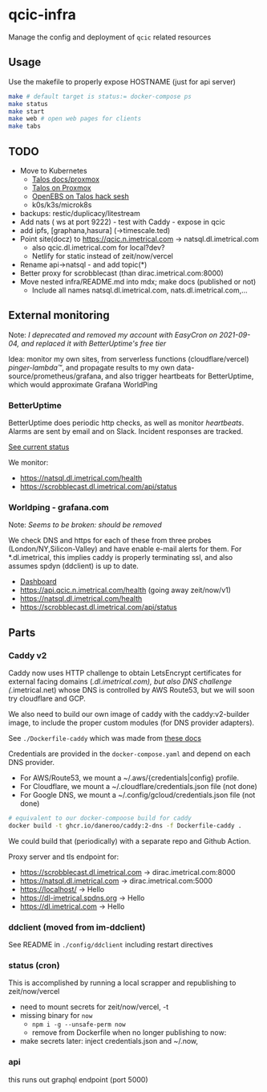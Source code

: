 # qcic-infra

Manage the config and deployment of `qcic` related resources

## Usage

Use the makefile to properly expose HOSTNAME (just for api server)

```bash
make # default target is status:= docker-compose ps
make status
make start
make web # open web pages for clients
make tabs
```

## TODO

- Move to Kubernetes
  - [Talos docs/proxmox](https://www.talos.dev/docs/v0.11/virtualized-platforms/proxmox/)
  - [Talos on Proxmox](https://www.youtube.com/watch?v=MyxigW4_QFM&t=1s)
  - [OpenEBS on Talos hack sesh](https://www.youtube.com/watch?v=q86Kidk81xE)
  - k0s/k3s/microk8s
- backups: restic/duplicacy/litestream
- Add nats ( ws at port 9222) - test with Caddy - expose in qcic
- add ipfs, [graphana,hasura] (->timescale.ted)
- Point site(docz) to <https://qcic.n.imetrical.com> -> natsql.dl.imetrical.com
  - also qcic.dl.imetrical.com for local?dev?
  - Netlify for static instead of zeit/now/vercel
- Rename api->natsql - and add topic(\*)
- Better proxy for scrobblecast (than dirac.imetrical.com:8000)
- Move nested infra/README.md into mdx; make docs (published or not)
  - Include all names natsql.dl.imetrical.com, nats.dl.imetrical.com,...

## External monitoring

Note: _I deprecated and removed my account with EasyCron on 2021-09-04, and replaced it with BetterUptime's free tier_

Idea: monitor my own sites, from serverless functions (cloudflare/vercel) _pinger-lambda™_, and propagate results to my own data-source/prometheus/grafana, and also trigger heartbeats for BetterUptime, which would approximate Grafana WorldPing

### BetterUptime

BetterUptime does periodic http checks, as well as monitor _heartbeats_.
Alarms are sent by email and on Slack. Incident responses are tracked.

[See current status](https://betteruptime.com/team/20855/monitors)

We monitor:

- <https://natsql.dl.imetrical.com/health>
- <https://scrobblecast.dl.imetrical.com/api/status>

### Worldping - grafana.com

Note: _Seems to be broken: should be removed_

We check DNS and https for each of these from three probes (London/NY,Silicon-Valley)
and have enable e-mail alerts for them.
For \*.dl.imetrical, this implies caddy is properly terminating ssl, and also assumes spdyn (ddclient) is up to date.

- [Dashboard](https://imetrical.grafana.net/)
- <https://api.qcic.n.imetrical.com/health> (going away zeit/now/v1)
- <https://natsql.dl.imetrical.com/health>
- <https://scrobblecast.dl.imetrical.com/api/status>

## Parts

### Caddy v2

Caddy now uses HTTP challenge to obtain LetsEncrypt certificates for external facing domains (_.dl.imetrical.com), but also DNS challenge (_.imetrical.net) whose DNS is controlled by AWS Route53, but we will soon try cloudflare and GCP.

We also need to build our own image of caddy with the caddy:v2-builder image, to include the proper custom modules (for DNS provider adapters).

See `./Dockerfile-caddy` which was made from [these docs](https://hub.docker.com/_/caddy?tab=description)

Credentials are provided in the `docker-compose.yaml` and depend on each DNS provider.

- For AWS/Route53, we mount a ~/.aws/{credentials|config} profile.
- For Cloudflare, we mount a ~/.cloudflare/credentials.json file (not done)
- For Google DNS, we mount a ~/.config/gcloud/credentials.json file (not done)

```bash
# equivalent to our docker-compoose build for caddy
docker build -t ghcr.io/daneroo/caddy:2-dns -f Dockerfile-caddy .
```

We could build that (periodically) with a separate repo and Github Action.

Proxy server and tls endpoint for:

- <https://scrobblecast.dl.imetrical.com> → dirac.imetrical.com:8000
- <https://natsql.dl.imetrical.com> → dirac.imetrical.com:5000
- <https://localhost/> → Hello
- <https://dl-imetrical.spdns.org> → Hello
- <https://dl.imetrical.com> → Hello

### ddclient (moved from im-ddclient)

See README in `./config/ddclient` including restart directives

### status (cron)

This is accomplished by running a local scrapper
and republishing to zeit/now/vercel

- need to mount secrets for zeit/now/vercel, -t
- missing binary for `now`
  - `npm i -g --unsafe-perm now`
  - remove from Dockerfile when no longer publishing to now:
- make secrets later: inject credentials.json and ~/.now,

### api

this runs out graphql endpoint (port 5000)
